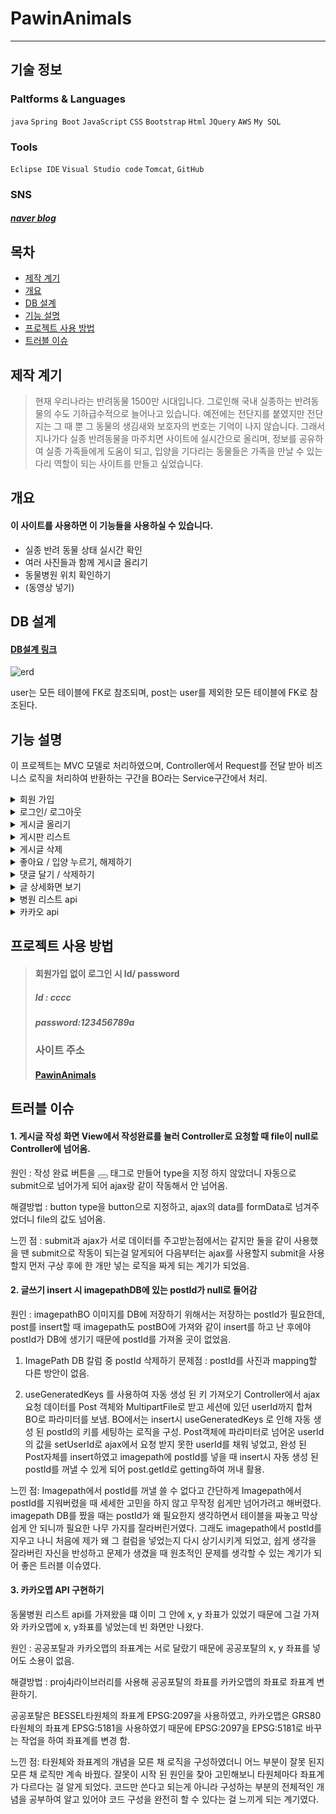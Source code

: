 # PawinAnimals
-----------
## 기술 정보

### Paltforms & Languages
`java` `Spring Boot` `JavaScript` `CSS` `Bootstrap` `Html` `JQuery` `AWS` `My SQL`
### Tools
`Eclipse IDE` `Visual Studio code` `Tomcat`, `GitHub`
### SNS
##### [naver blog](https://blog.naver.com/hello_world0_07)

## 목차
+ <span style="color:black">[제작 계기](#제작-계기)</span>
+ [개요](#개요)
+ [DB 설계](#DB-설계)
+ [기능 설명](#기능-설명)
+ [프로젝트 사용 방법](#프로젝트-사용-방법)
+ [트러블 이슈](#트러블-이슈)

## 제작 계기
> 현재 우리나라는 반려동물 1500만 시대입니다.
>그로인해 국내 실종하는 반려동물의 수도 기하급수적으로 늘어나고 있습니다.
>예전에는 전단지를 붙였지만 전단지는 그 때 뿐 그 동물의 생김새와 보호자의 번호는 기억이 나지 않습니다.
>그래서 지나가다 실종 반려동물을 마주치면 사이트에 실시간으로 올리며, 정보를 공유하여 실종 가족들에게 도움이 되고, 입양을 기다리는 동물들은 가족을 만날 수 있는 다리 역할이 되는 사이트를 만들고 싶었습니다.

## 개요
#### 이 사이트를 사용하면 이 기능들을 사용하실 수 있습니다.
+ 실종 반려 동물 상태 실시간 확인
+ 여러 사진들과 함께 게시글 올리기
+ 동물병원 위치 확인하기
+ (동영상 넣기)

## DB 설계
#### [DB설계 링크](https://docs.google.com/spreadsheets/d/1G2XHEZBFKvZEbPCXA1HBjAaZSoXaw1s_i66xens9OvU/edit#gid=980509685)
![erd](https://user-images.githubusercontent.com/120003960/224653003-91bff5d9-670f-4bc9-899a-ade8be1eac35.png)


user는 모든 테이블에 FK로 참조되며, post는 user를 제외한 모든 테이블에 FK로 참조된다.

## 기능 설명
이 프로젝트는 MVC 모델로 처리하였으며, Controller에서 Request를 전달 받아 비즈니스 로직을 처리하여 반환하는 구간을 BO라는 Service구간에서 처리.
<details><summary>회원 가입</summary>
<p>
  <strong><중복확인></strong> <br>
<img src ="https://user-images.githubusercontent.com/120003960/224636731-11f38553-c122-474b-a799-92e62de3ce26.png" width="400" height="400">

View화면에서 회원가입 시 아이디가 중복 됐을 때 빨간 글씨로 "이미 사용중인 ID입니다."를 띄움.
<br>
    
<strong><DB저장></strong> <br>
<img src="https://user-images.githubusercontent.com/120003960/224638301-08ba419e-be97-4d65-b867-4920c166aaae.png" width="700" height="50"><br>
  비밀번호 저장 시 해싱 된 비밀번호를 저장.

 </p>
</details>
  
<details><summary>로그인/ 로그아웃</summary>
  <p>
  로그인하기를 눌렀을 때 loginId, password가 중복이 있는지 확인 후 중복건이 없을 시에만 로그인 후 모든 메뉴 사용권한 획득<br><br>
 로그아웃 시 메뉴 사용 권한 없어짐.
  </p>
  </details>
  
 <details><summary>게시글 올리기</summary>
  <p>
  <img src="https://user-images.githubusercontent.com/120003960/224639687-e5a3c519-fd94-4167-a644-5e97433286a9.png" width="400" height="400"> <br>
  게시글을 올릴 때에는 3장 이하의 사진들을 넣을 수 있으며, 제목, 내용, 상태, 지역, 동물종이 빠짐 없이 넣을 수 있도록 구현.<br>
  </p>
</details>

 <details><summary>게시판 리스트</summary>
  <p>
  <img src="https://user-images.githubusercontent.com/120003960/224641397-bc1f1096-58dd-4283-84c9-e6e131646b10.png" width="400" height="400"><br>
  유저들이 올린 게시글 리스트를 볼 수 있고, 필요한 검색을 할 수 있다.
  </p>
 </details>

 <details><summary>게시글 삭제</summary>
  <p>
  
  게시글 삭제할 때는 게시글 글과 사진들, 게시글에 달린 좋아요/입양 내용, 댓글도 함께 삭제하도록 만듬<br>

  </p>
  </details>
 <details><summary>좋아요 / 입양 누르기, 해제하기</summary>
  <p>
  <img src="https://user-images.githubusercontent.com/120003960/224642209-feac2226-3028-45c5-aa01-40f02c007c06.png" width="400" height="400"> <br>
  좋아요를 눌렀을 때는 하트와, 체크표시 색깔이 변하고 좋아요 갯수를 눌렀을 때는 모달로 누른 사람들의 로그인 아이디를 확인 할 수 있다.
<br>

  </p>
  </details>
 <details><summary>댓글 달기 / 삭제하기</summary>
  <p>
  <img src="https://user-images.githubusercontent.com/120003960/224642947-ffb499a1-3c7f-4d6d-a78a-6404460b5cde.png" width="400" height="400"><br>
   댓글을 작성 시 화면 이동 없이 머무르게 되며, 댓글 오른쪽 아이콘을 누르면 삭제가 가능하다.
  </p>
  </details>
  <details><summary>글 상세화면 보기</summary>
  <p>
  <img src="https://user-images.githubusercontent.com/120003960/224643208-f89cad87-23e2-4278-af59-cb637237011f.png" width="400" height="600"><br>
  좋아요와 댓글을 쓰며 유저들끼리 소통 창고가 되는 화면이다.
  </p>
  </details>
   <details><summary>병원 리스트 api</summary>
  <p>
  <img src="https://user-images.githubusercontent.com/120003960/224643713-a51e3807-b819-4349-9f79-fd87dc7d36d7.png" width="400" height="600"><br>
  현재 운영중인 병원들만 있으며, 병원 이름을 검색하여 볼 수도 있다.
</p>
</details>
    
<details><summary>카카오 api</summary>
  <p>
 <img src="https://user-images.githubusercontent.com/120003960/224644286-4a6fb9bb-163a-4416-9461-baff261a6f27.png" width="400" height="400"><br>
 병원 주소 파악을 위한 화면이다.
</p>
 </details>
 
 
## 프로젝트 사용 방법
> #### 회원가입 없이 로그인 시 Id/ password
> ##### Id : cccc
> ##### password:123456789a
> ### 사이트 주소
> #### [PawinAnimals](http://43.201.25.10:8080/main/main_view)

## 트러블 이슈 
#### 1. 게시글 작성 화면 View에서 작성완료를 눌러 Controller로 요청할 때 file이 null로 Controller에 넘어옴.

원인 : 작성 완료 버튼을 <button></button> 태그로 만들어 type을 지정 하지 않았더니 자동으로 submit으로 넘어가게 되어 ajax랑 같이 작동해서 안 넘어옴.

해결방법 : button type을 button으로 지정하고, ajax의 data를 formData로 넘겨주었더니 file의 값도 넘어옴.

느낀 점 : submit과 ajax가 서로 데이터를 주고받는점에서는 같지만 둘을 같이 사용했을 땐 submit으로 작동이 되는걸 알게되어 다음부터는 ajax를 사용할지 submit을 사용할지 먼저 구상 후에 한 개만 넣는 로직을 짜게 되는 계기가 되었음.

#### 2. 글쓰기 insert 시 imagepathDB에 있는 postId가 null로 들어감 

원인 : imagepathBO 이미지를 DB에 저장하기 위해서는 저장하는 postId가 필요한데, post를 insert할 때 imagepath도 postBO에 가져와 같이 insert를 하고 난 후에야 postId가 DB에 생기기 때문에 postId를 가져올 곳이 없었음.


1) ImagePath DB 칼럼 중 postId 삭제하기 
문제점 : postId를 사진과 mapping할 다른 방안이 없음.

2) useGeneratedKeys 를 사용하여 자동 생성 된 키 가져오기
Controller에서 ajax 요청 데이터를 Post 객체와 MultipartFile로 받고 세션에 있던 userId까지 합쳐 BO로 파라미터를 보냄.
BO에서는 insert시 useGeneratedKeys 로 인해 자동 생성 된 postId의 키를 세팅하는 로직을 구성.
Post객체에 파라미터로 넘어온 userId의 값을 setUserId로 ajax에서 요청 받지 못한 userId를 채워 넣었고, 완성 된 Post자체를 insert하였고 imagepath에 postId를 넣을 때 insert시 자동 생성 된 postId를 꺼낼 수 있게 되어 post.getId로 getting하여 꺼내 활용.

느낀 점: Imagepath에서 postId를 꺼낼 쓸 수 없다고 간단하게 Imagepath에서 postId를 지워버렸을 때 세세한 고민을 하지 않고 무작정 쉽게만 넘어가려고 해버렸다.
imagepath DB를 짰을 때는 postId가 왜 필요한지 생각하면서 테이블을 짜놓고 막상 쉽게 안 되니까 필요한 나무 가지를 잘라버린거였다.
그래도 imagepath에서 postId를 지우고 나니 처음에 제가 왜 그 컬럼을 넣었는지 다시 상기시키게 되었고, 쉽게 생각을 잘라버린 자신을 반성하고 문제가 생겼을 때 원초적인 문제를 생각할 수 있는 계기가 되어 좋은 트러블 이슈였다.

#### 3. 카카오맵 API 구현하기

동물병원 리스트 api를 가져왔을 떄 이미 그 안에 x, y 좌표가 있었기 때문에 그걸 가져와 카카오맵에 x, y좌표를 넣었는데 빈 화면만 나왔다.

원인 : 공공포탈과 카카오맵의 좌표계는 서로 달랐기 때문에 공공포탈의 x, y 좌표를 넣어도 소용이 없음.

해결방법 : proj4j라이브러리를 사용해 공공포탈의 좌표를 카카오맵의 좌표로 좌표계 변환하기.

공공포탈은 BESSEL타원체의 좌표계 EPSG:2097을 사용하였고, 카카오맵은 GRS80타원체의 좌표계 EPSG:5181을 사용하였기 때문에 EPSG:2097을 EPSG:5181로 바꾸는 작업을 하여 좌표계를 변경 함.

느낀 점: 타원체와 좌표계의 개념을 모른 채 로직을 구성하였더니 어느 부분이 잘못 된지 모른 채 로직만 계속 바꿨다.
잘못이 시작 된 원인을 찾아 고민해보니 타원체마다 좌표계가 다르다는 걸 알게 되었다. 
코드만 쓴다고 되는게 아니라 구성하는 부분의 전체적인 개념을 공부하여 알고 있어야 코드 구성을 완전히 할 수 있다는 걸 느끼게 되는 계기였다.
